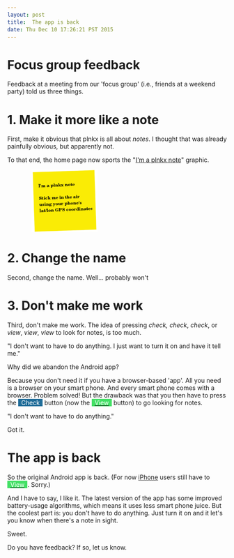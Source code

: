 ```yaml
---
layout: post
title:  The app is back
date: Thu Dec 10 17:26:21 PST 2015
---
```


# Focus group feedback

Feedback at a meeting from our 'focus group' (i.e., friends at a
weekend party) told us three things.

# 1. Make it more like a note

First, make it obvious that plnkx is all about _notes_. I thought
that was already painfully obvious, but apparently not.

To that end, the home page now sports the
"<a href='/2015/11/12/im-a-plnkx-note.html'>I'm a plnkx note</a>" graphic.

<img src='/images/yellow_plnkx_note.jpg'
     style='margin-left: 4em; max-width: 30%;'
     title="I'm a plnkx note"
     alt="I'm a plnkx note" />

# 2. Change the name

Second, change the name. Well... probably won't

# 3. Don't make me work

Third, don't make me work. The idea of pressing _check,_ _check_,
_check_, or _view_, _view_, _view_ to look for notes, is too much.

"I don't want to have to do anything. I just want to turn it on and
have it tell me."

Why did we abandon the Android app?

Because you don't need it if you have a browser-based 'app'. All you
need is a browser on your smart phone. And every smart phone comes
with a browser. Problem solved! But the drawback was that you then
have to press the
<span style='background-color: #216d99; padding-left: .5em; padding-right:
.5em; color: #ffffff;'>Check</span> button (now the
<a
href='http://www.plnkx.com/view.jsp?init=yes'><span
style='background-color: #42e065; padding-left: .5em; padding-right:
.5em; color: #ffffff;'>View</span></a> button) to go looking for notes.

"I don't want to have to do anything."

Got it.

# The app is back

So the original Android app is back. (For now <a
href='https://www.plnkx.com/view.jsp?init=yes'>iPhone</a>
users still have to 
<a
href='http://www.plnkx.com/view.jsp?init=yes'><span
style='background-color: #42e065; padding-left: .5em; padding-right:
.5em; color: #ffffff;'>View</span></a>. Sorry.)

And I have to say, I like it. The latest version of the app has some
improved battery-usage algorithms, which means it uses less smart
phone juice. But the coolest part is: you don't have to
do anything. Just turn it on and it let's you know when there's a
note in sight.

Sweet.

Do you have feedback? If so, let us know.
